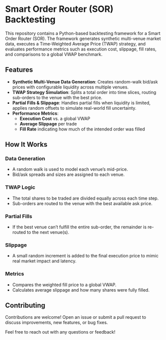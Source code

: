# Smart Order Router (SOR) Backtesting

This repository contains a Python-based backtesting framework for a Smart Order Router (SOR). The framework generates synthetic multi-venue market data, executes a Time-Weighted Average Price (TWAP) strategy, and evaluates performance metrics such as execution cost, slippage, fill rates, and comparisons to a global VWAP benchmark.

## Features
- **Synthetic Multi-Venue Data Generation**: Creates random-walk bid/ask prices with configurable liquidity across multiple venues.
- **TWAP Strategy Simulation**: Splits a total order into time slices, routing sub-orders to the venue with the best price.
- **Partial Fills & Slippage**: Handles partial fills when liquidity is limited, applies random offsets to simulate real-world fill uncertainty.
- **Performance Metrics**:
  - **Execution Cost** vs. a global VWAP
  - **Average Slippage** per trade
  - **Fill Rate** indicating how much of the intended order was filled

## How It Works

### Data Generation
- A random walk is used to model each venue’s mid-price.
- Bid/ask spreads and sizes are assigned to each venue.

### TWAP Logic
- The total shares to be traded are divided equally across each time step.
- Sub-orders are routed to the venue with the best available ask price.

### Partial Fills
- If the best venue can’t fulfill the entire sub-order, the remainder is re-routed to the next venue(s).

### Slippage
- A small random increment is added to the final execution price to mimic real market impact and latency.

### Metrics
- Compares the weighted fill price to a global VWAP.
- Calculates average slippage and how many shares were fully filled.

## Contributing
Contributions are welcome! Open an issue or submit a pull request to discuss improvements, new features, or bug fixes.


Feel free to reach out with any questions or feedback!
